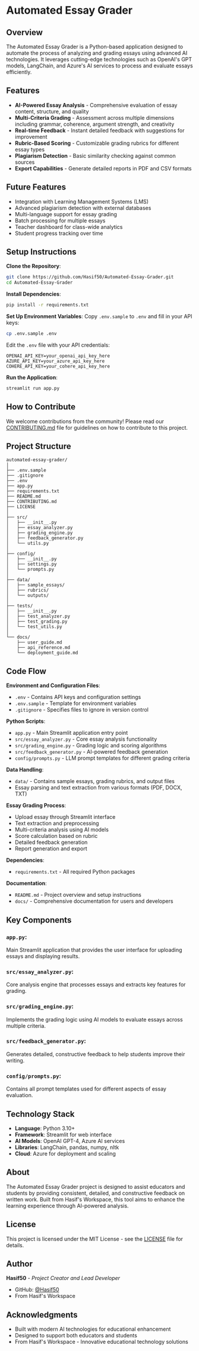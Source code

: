 # Automated Essay Grader

## Overview

The Automated Essay Grader is a Python-based application designed to automate the process of analyzing and grading essays using advanced AI technologies. It leverages cutting-edge technologies such as OpenAI's GPT models, LangChain, and Azure's AI services to process and evaluate essays efficiently.

## Features

- **AI-Powered Essay Analysis** - Comprehensive evaluation of essay content, structure, and quality
- **Multi-Criteria Grading** - Assessment across multiple dimensions including grammar, coherence, argument strength, and creativity
- **Real-time Feedback** - Instant detailed feedback with suggestions for improvement
- **Rubric-Based Scoring** - Customizable grading rubrics for different essay types
- **Plagiarism Detection** - Basic similarity checking against common sources
- **Export Capabilities** - Generate detailed reports in PDF and CSV formats

## Future Features

- Integration with Learning Management Systems (LMS)
- Advanced plagiarism detection with external databases
- Multi-language support for essay grading
- Batch processing for multiple essays
- Teacher dashboard for class-wide analytics
- Student progress tracking over time

## Setup Instructions

**Clone the Repository**:
```bash
git clone https://github.com/Hasif50/Automated-Essay-Grader.git
cd Automated-Essay-Grader
```

**Install Dependencies**:
```bash
pip install -r requirements.txt
```

**Set Up Environment Variables**:
Copy `.env.sample` to `.env` and fill in your API keys:
```bash
cp .env.sample .env
```

Edit the `.env` file with your API credentials:
```
OPENAI_API_KEY=your_openai_api_key_here
AZURE_API_KEY=your_azure_api_key_here
COHERE_API_KEY=your_cohere_api_key_here
```

**Run the Application**:
```bash
streamlit run app.py
```

## How to Contribute

We welcome contributions from the community! Please read our [CONTRIBUTING.md](CONTRIBUTING.md) file for guidelines on how to contribute to this project.

## Project Structure

```
automated-essay-grader/
│
├── .env.sample
├── .gitignore
├── .env
├── app.py
├── requirements.txt
├── README.md
├── CONTRIBUTING.md
├── LICENSE
│
├── src/
│   ├── __init__.py
│   ├── essay_analyzer.py
│   ├── grading_engine.py
│   ├── feedback_generator.py
│   └── utils.py
│
├── config/
│   ├── __init__.py
│   ├── settings.py
│   └── prompts.py
│
├── data/
│   ├── sample_essays/
│   ├── rubrics/
│   └── outputs/
│
├── tests/
│   ├── __init__.py
│   ├── test_analyzer.py
│   ├── test_grading.py
│   └── test_utils.py
│
└── docs/
    ├── user_guide.md
    ├── api_reference.md
    └── deployment_guide.md
```

## Code Flow

**Environment and Configuration Files**:
- `.env` - Contains API keys and configuration settings
- `.env.sample` - Template for environment variables
- `.gitignore` - Specifies files to ignore in version control

**Python Scripts**:
- `app.py` - Main Streamlit application entry point
- `src/essay_analyzer.py` - Core essay analysis functionality
- `src/grading_engine.py` - Grading logic and scoring algorithms
- `src/feedback_generator.py` - AI-powered feedback generation
- `config/prompts.py` - LLM prompt templates for different grading criteria

**Data Handling**:
- `data/` - Contains sample essays, grading rubrics, and output files
- Essay parsing and text extraction from various formats (PDF, DOCX, TXT)

**Essay Grading Process**:
- Upload essay through Streamlit interface
- Text extraction and preprocessing
- Multi-criteria analysis using AI models
- Score calculation based on rubric
- Detailed feedback generation
- Report generation and export

**Dependencies**:
- `requirements.txt` - All required Python packages

**Documentation**:
- `README.md` - Project overview and setup instructions
- `docs/` - Comprehensive documentation for users and developers

## Key Components

### **`app.py`**:
Main Streamlit application that provides the user interface for uploading essays and displaying results.

### **`src/essay_analyzer.py`**:
Core analysis engine that processes essays and extracts key features for grading.

### **`src/grading_engine.py`**:
Implements the grading logic using AI models to evaluate essays across multiple criteria.

### **`src/feedback_generator.py`**:
Generates detailed, constructive feedback to help students improve their writing.

### **`config/prompts.py`**:
Contains all prompt templates used for different aspects of essay evaluation.

## Technology Stack

- **Language**: Python 3.10+
- **Framework**: Streamlit for web interface
- **AI Models**: OpenAI GPT-4, Azure AI services
- **Libraries**: LangChain, pandas, numpy, nltk
- **Cloud**: Azure for deployment and scaling

## About

The Automated Essay Grader project is designed to assist educators and students by providing consistent, detailed, and constructive feedback on written work. Built from Hasif's Workspace, this tool aims to enhance the learning experience through AI-powered analysis.

## License

This project is licensed under the MIT License - see the [LICENSE](LICENSE) file for details.

## Author

**Hasif50** - *Project Creator and Lead Developer*
- GitHub: [@Hasif50](https://github.com/Hasif50)
- From Hasif's Workspace

## Acknowledgments

- Built with modern AI technologies for educational enhancement
- Designed to support both educators and students
- From Hasif's Workspace - Innovative educational technology solutions